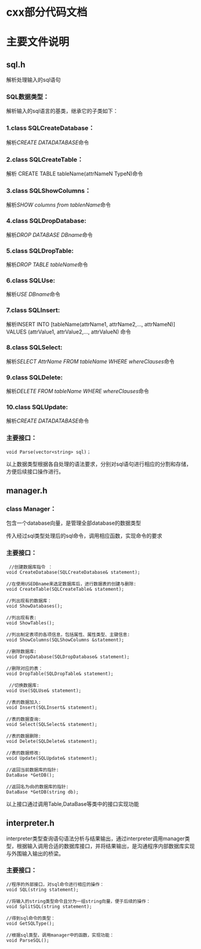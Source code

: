 # cxx部分代码文档
# 主要文件说明
## sql.h
解析处理输入的sql语句
### SQL数据类型：
解析输入的sql语言的基类，继承它的子类如下：
### 1.class SQLCreateDatabase：
解析*CREATE DATADATABASE*命令
### 2.class SQLCreateTable：
解析 CREATE TABLE tableName(attrNameN TypeN)命令
### 3.class SQLShowColumns：
解析*SHOW columns from tablenName*命令
### 4.class SQLDropDatabase:
解析*DROP DATABASE DBname*命令
### 5.class SQLDropTable:
解析*DROP TABLE tableName*命令
### 6.class SQLUse:
解析*USE DBname*命令
### 7.class SQLInsert:
解析INSERT INTO [tableName(attrName1, attrName2,…, attrNameN)] VALUES (attrValue1, attrValue2,…, attrValueN) 命令
### 8.class SQLSelect:
解析*SELECT AttrName FROM tableName WHERE whereClauses*命令
### 9.class SQLDelete:
解析*DELETE FROM tableName WHERE whereClauses*命令
### 10.class SQLUpdate:
解析*CREATE DATADATABASE*命令

### 主要接口：
    void Parse(vector<string> sql)；

以上数据类型根据各自处理的语法要求，分别对sql语句进行相应的分割和存储，方便后续接口操作进行。

## manager.h
### class Manager：
包含一个database向量，是管理全部database的数据类型

传入经过sql类型处理后的sql命令，调用相应函数，实现命令的要求
### 主要接口：
     //创建数据库指令 ：
	void CreateDatabase(SQLCreateDatabase& statement);
	
	//在使⽤USEDBname来选定数据库后，进行数据表的创建与删除:
	void CreateTable(SQLCreateTable& statement);
	
	//列出现有的数据库：
	void ShowDatabases();

	//列出现有表:
	void ShowTables();
	
	//列出制定表项的各项信息，包括属性、属性类型、主键信息:
	void ShowColumns(SQLShowColumns &statement);
	
	//删除数据库:
	void DropDatabase(SQLDropDatabase& statement);
	
	//删除对应的表：
	void DropTable(SQLDropTable& statement);
	
	 //切换数据库:
	void Use(SQLUse& statement);
	
	//表的数据加⼊:
	void Insert(SQLInsert& statement);
	
	//表的数据查询:
	void Select(SQLSelect& statement);
	
	//表的数据删除:
	void Delete(SQLDelete& statement);
	
	//表的数据修改:
	void Update(SQLUpdate& statement);
	
	//返回当前数据库的指针:
	DataBase *GetDB();
	
	//返回名为db的数据库的指针:
	DataBase *GetDB(string db);
	
以上接口通过调用Table,DataBase等类中的接口实现功能

## interpreter.h
interpreter类型查询语句语法分析与结果输出，通过interpreter调用manager类型，根据输入调用合适的数据库接口，并将结果输出，是沟通程序内部数据库实现与外围输入输出的桥梁。

### 主要接口：
    
    //程序的外部接口，对sql命令进行相应的操作：
	void SQL(string statement);

	//将输入的string类型命令且分为一组string向量，便于后续的操作：
	void SplitSQL(string statement);
	
	//得到sql命令的类型：
	void GetSQLType();
	
	//根据sql类型，调用manager中的函数，实现功能：
	void ParseSQL();
